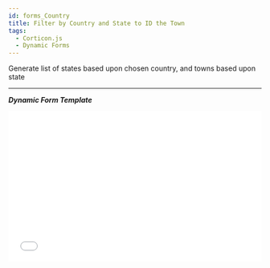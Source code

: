 ```yaml
---
id: forms_Country
title: Filter by Country and State to ID the Town
tags:
  - Corticon.js
  - Dynamic Forms
---
```


Generate list of states based upon chosen country, and towns based upon state

---

_**Dynamic Form Template**_
<iframe width="100%" height="300" src="//jsfiddle.net/notedhelms/5w2ghrpq/embedded/result/" allowfullscreen="allowfullscreen" allowpaymentrequest frameborder="0"></iframe>